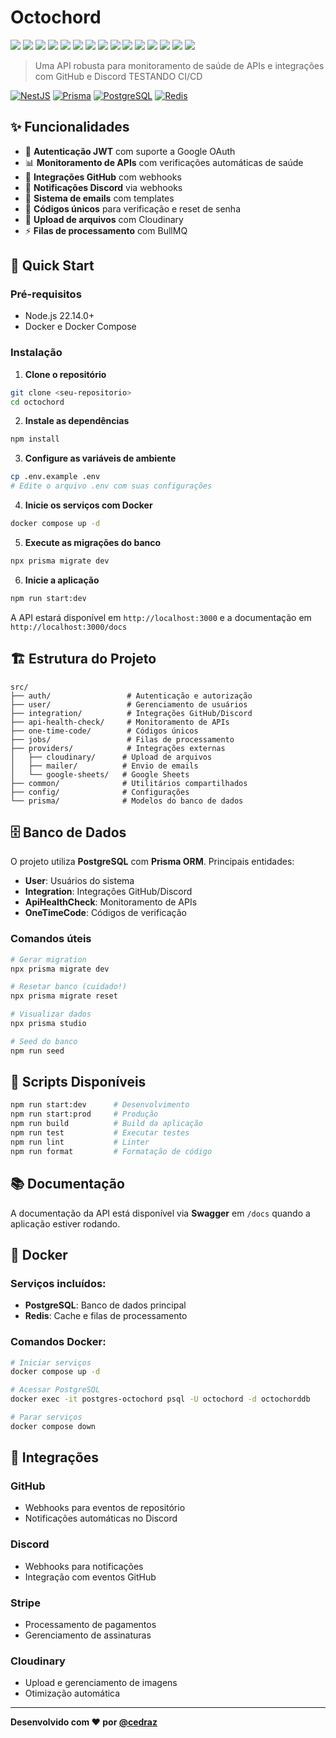 # Octochord

<p align="left">
  <img src="https://img.shields.io/badge/JSON-000?logo=json&logoColor=white" />
  <img src="https://img.shields.io/badge/Markdown-000?logo=markdown&logoColor=white" />
  <img src="https://img.shields.io/badge/npm-CB3837?logo=npm&logoColor=white" />
  <img src="https://img.shields.io/badge/Redis-DC382D?logo=redis&logoColor=white" />
  <img src="https://img.shields.io/badge/Prettier-F7B93E?logo=prettier&logoColor=white" />
  <img src="https://img.shields.io/badge/JavaScript-F7DF1E?logo=javascript&logoColor=black" />
  <img src="https://img.shields.io/badge/Webpack-8DD6F9?logo=webpack&logoColor=black" />
  <img src="https://img.shields.io/badge/Docker-2496ED?logo=docker&logoColor=white" />
  <img src="https://img.shields.io/badge/TypeScript-3178C6?logo=typescript&logoColor=white" />
  <img src="https://img.shields.io/badge/ts--node-3178C6?logo=ts-node&logoColor=white" />
  <img src="https://img.shields.io/badge/Prisma-2D3748?logo=prisma&logoColor=white" />
  <img src="https://img.shields.io/badge/Cloudinary-3448C1?logo=cloudinary&logoColor=white" />
  <img src="https://img.shields.io/badge/ESLint-4B32C3?logo=eslint&logoColor=white" />
  <img src="https://img.shields.io/badge/Axios-5A29E4?logo=axios&logoColor=white" />
  <img src="https://img.shields.io/badge/Jest-C21325?logo=jest&logoColor=white" />
</p>

> Uma API robusta para monitoramento de saúde de APIs e integrações com GitHub e Discord TESTANDO CI/CD

[![NestJS](https://img.shields.io/badge/NestJS-11.0.1-red.svg)](https://nestjs.com/)
[![Prisma](https://img.shields.io/badge/Prisma-6.9.0-blue.svg)](https://www.prisma.io/)
[![PostgreSQL](https://img.shields.io/badge/PostgreSQL-15+-blue.svg)](https://www.postgresql.org/)
[![Redis](https://img.shields.io/badge/Redis-7+-red.svg)](https://redis.io/)

## ✨ Funcionalidades

- 🔐 **Autenticação JWT** com suporte a Google OAuth
- 📊 **Monitoramento de APIs** com verificações automáticas de saúde
- 🔗 **Integrações GitHub** com webhooks
- 💬 **Notificações Discord** via webhooks
- 📧 **Sistema de emails** com templates
- 🎯 **Códigos únicos** para verificação e reset de senha
- 📁 **Upload de arquivos** com Cloudinary
- ⚡ **Filas de processamento** com BullMQ

## 🚀 Quick Start

### Pré-requisitos

- Node.js 22.14.0+
- Docker e Docker Compose

### Instalação

1. **Clone o repositório**

```bash
git clone <seu-repositorio>
cd octochord
```

2. **Instale as dependências**

```bash
npm install
```

3. **Configure as variáveis de ambiente**

```bash
cp .env.example .env
# Edite o arquivo .env com suas configurações
```

4. **Inicie os serviços com Docker**

```bash
docker compose up -d
```

5. **Execute as migrações do banco**

```bash
npx prisma migrate dev
```

6. **Inicie a aplicação**

```bash
npm run start:dev
```

A API estará disponível em `http://localhost:3000` e a documentação em `http://localhost:3000/docs`

## 🏗️ Estrutura do Projeto

```
src/
├── auth/                 # Autenticação e autorização
├── user/                 # Gerenciamento de usuários
├── integration/          # Integrações GitHub/Discord
├── api-health-check/     # Monitoramento de APIs
├── one-time-code/        # Códigos únicos
├── jobs/                 # Filas de processamento
├── providers/            # Integrações externas
│   ├── cloudinary/      # Upload de arquivos
│   ├── mailer/          # Envio de emails
│   └── google-sheets/   # Google Sheets
├── common/              # Utilitários compartilhados
├── config/              # Configurações
└── prisma/              # Modelos do banco de dados
```

## 🗄️ Banco de Dados

O projeto utiliza **PostgreSQL** com **Prisma ORM**. Principais entidades:

- **User**: Usuários do sistema
- **Integration**: Integrações GitHub/Discord
- **ApiHealthCheck**: Monitoramento de APIs
- **OneTimeCode**: Códigos de verificação

### Comandos úteis

```bash
# Gerar migration
npx prisma migrate dev

# Resetar banco (cuidado!)
npx prisma migrate reset

# Visualizar dados
npx prisma studio

# Seed do banco
npm run seed
```

## 🔧 Scripts Disponíveis

```bash
npm run start:dev      # Desenvolvimento
npm run start:prod     # Produção
npm run build          # Build da aplicação
npm run test           # Executar testes
npm run lint           # Linter
npm run format         # Formatação de código
```

## 📚 Documentação

A documentação da API está disponível via **Swagger** em `/docs` quando a aplicação estiver rodando.

## 🐳 Docker

### Serviços incluídos:

- **PostgreSQL**: Banco de dados principal
- **Redis**: Cache e filas de processamento

### Comandos Docker:

```bash
# Iniciar serviços
docker compose up -d

# Acessar PostgreSQL
docker exec -it postgres-octochord psql -U octochord -d octochorddb

# Parar serviços
docker compose down
```

## 🔗 Integrações

### GitHub

- Webhooks para eventos de repositório
- Notificações automáticas no Discord

### Discord

- Webhooks para notificações
- Integração com eventos GitHub

### Stripe

- Processamento de pagamentos
- Gerenciamento de assinaturas

### Cloudinary

- Upload e gerenciamento de imagens
- Otimização automática

---

**Desenvolvido com ❤️ por [@cedraz](https://github.com/cedraz)**
